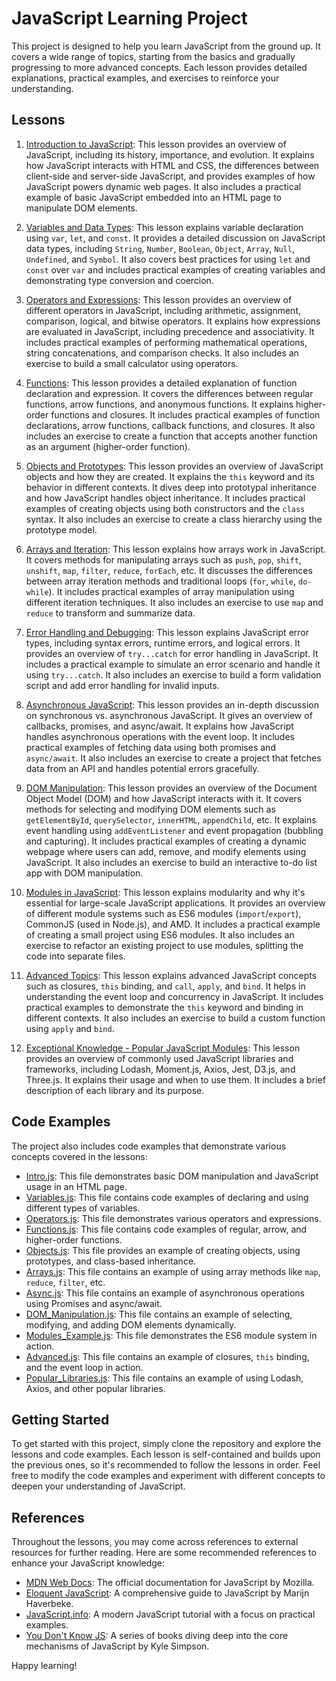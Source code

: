 # JavaScript Learning Project

This project is designed to help you learn JavaScript from the ground up. It covers a wide range of topics, starting from the basics and gradually progressing to more advanced concepts. Each lesson provides detailed explanations, practical examples, and exercises to reinforce your understanding.

## Lessons

1. [Introduction to JavaScript](Lessons/1.%20Introduction%20to%20JavaScript.md): This lesson provides an overview of JavaScript, including its history, importance, and evolution. It explains how JavaScript interacts with HTML and CSS, the differences between client-side and server-side JavaScript, and provides examples of how JavaScript powers dynamic web pages. It also includes a practical example of basic JavaScript embedded into an HTML page to manipulate DOM elements.

2. [Variables and Data Types](Lessons/2.%20Variables%20and%20Data%20Types.md): This lesson explains variable declaration using `var`, `let`, and `const`. It provides a detailed discussion on JavaScript data types, including `String`, `Number`, `Boolean`, `Object`, `Array`, `Null`, `Undefined`, and `Symbol`. It also covers best practices for using `let` and `const` over `var` and includes practical examples of creating variables and demonstrating type conversion and coercion.

3. [Operators and Expressions](Lessons/3.%20Operators%20and%20Expressions.md): This lesson provides an overview of different operators in JavaScript, including arithmetic, assignment, comparison, logical, and bitwise operators. It explains how expressions are evaluated in JavaScript, including precedence and associativity. It includes practical examples of performing mathematical operations, string concatenations, and comparison checks. It also includes an exercise to build a small calculator using operators.

4. [Functions](Lessons/4.%20Functions.md): This lesson provides a detailed explanation of function declaration and expression. It covers the differences between regular functions, arrow functions, and anonymous functions. It explains higher-order functions and closures. It includes practical examples of function declarations, arrow functions, callback functions, and closures. It also includes an exercise to create a function that accepts another function as an argument (higher-order function).

5. [Objects and Prototypes](Lessons/5.%20Objects%20and%20Prototypes.md): This lesson provides an overview of JavaScript objects and how they are created. It explains the `this` keyword and its behavior in different contexts. It dives deep into prototypal inheritance and how JavaScript handles object inheritance. It includes practical examples of creating objects using both constructors and the `class` syntax. It also includes an exercise to create a class hierarchy using the prototype model.

6. [Arrays and Iteration](Lessons/6.%20Arrays%20and%20Iteration.md): This lesson explains how arrays work in JavaScript. It covers methods for manipulating arrays such as `push`, `pop`, `shift`, `unshift`, `map`, `filter`, `reduce`, `forEach`, etc. It discusses the differences between array iteration methods and traditional loops (`for`, `while`, `do-while`). It includes practical examples of array manipulation using different iteration techniques. It also includes an exercise to use `map` and `reduce` to transform and summarize data.

7. [Error Handling and Debugging](Lessons/7.%20Error%20Handling%20and%20Debugging.md): This lesson explains JavaScript error types, including syntax errors, runtime errors, and logical errors. It provides an overview of `try...catch` for error handling in JavaScript. It includes a practical example to simulate an error scenario and handle it using `try...catch`. It also includes an exercise to build a form validation script and add error handling for invalid inputs.

8. [Asynchronous JavaScript](Lessons/8.%20Asynchronous%20JavaScript.md): This lesson provides an in-depth discussion on synchronous vs. asynchronous JavaScript. It gives an overview of callbacks, promises, and async/await. It explains how JavaScript handles asynchronous operations with the event loop. It includes practical examples of fetching data using both promises and `async/await`. It also includes an exercise to create a project that fetches data from an API and handles potential errors gracefully.

9. [DOM Manipulation](Lessons/9.%20DOM%20Manipulation.md): This lesson provides an overview of the Document Object Model (DOM) and how JavaScript interacts with it. It covers methods for selecting and modifying DOM elements such as `getElementById`, `querySelector`, `innerHTML`, `appendChild`, etc. It explains event handling using `addEventListener` and event propagation (bubbling and capturing). It includes practical examples of creating a dynamic webpage where users can add, remove, and modify elements using JavaScript. It also includes an exercise to build an interactive to-do list app with DOM manipulation.

10. [Modules in JavaScript](Lessons/10.%20Modules%20in%20JavaScript.md): This lesson explains modularity and why it's essential for large-scale JavaScript applications. It provides an overview of different module systems such as ES6 modules (`import`/`export`), CommonJS (used in Node.js), and AMD. It includes a practical example of creating a small project using ES6 modules. It also includes an exercise to refactor an existing project to use modules, splitting the code into separate files.

11. [Advanced Topics](Lessons/11.%20Advanced%20Topics.md): This lesson explains advanced JavaScript concepts such as closures, `this` binding, and `call`, `apply`, and `bind`. It helps in understanding the event loop and concurrency in JavaScript. It includes practical examples to demonstrate the `this` keyword and binding in different contexts. It also includes an exercise to build a custom function using `apply` and `bind`.

12. [Exceptional Knowledge - Popular JavaScript Modules](Lessons/12.%20Exceptional%20Knowledge%20-%20Popular%20JavaScript%20Modules.md): This lesson provides an overview of commonly used JavaScript libraries and frameworks, including Lodash, Moment.js, Axios, Jest, D3.js, and Three.js. It explains their usage and when to use them. It includes a brief description of each library and its purpose.

## Code Examples

The project also includes code examples that demonstrate various concepts covered in the lessons:

- [Intro.js](Code%20Examples/1.%20Intro.js): This file demonstrates basic DOM manipulation and JavaScript usage in an HTML page.
- [Variables.js](Code%20Examples/2.%20Variables.js): This file contains code examples of declaring and using different types of variables.
- [Operators.js](Code%20Examples/3.%20Operators.js): This file demonstrates various operators and expressions.
- [Functions.js](Code%20Examples/4.%20Functions.js): This file contains code examples of regular, arrow, and higher-order functions.
- [Objects.js](Code%20Examples/5.%20Objects.js): This file provides an example of creating objects, using prototypes, and class-based inheritance.
- [Arrays.js](Code%20Examples/6.%20Arrays.js): This file contains an example of using array methods like `map`, `reduce`, `filter`, etc.
- [Async.js](Code%20Examples/7.%20Async.js): This file contains an example of asynchronous operations using Promises and async/await.
- [DOM_Manipulation.js](Code%20Examples/8.%20DOM_Manipulation.js): This file contains an example of selecting, modifying, and adding DOM elements dynamically.
- [Modules_Example.js](Code%20Examples/9.%20Modules_Example.js): This file demonstrates the ES6 module system in action.
- [Advanced.js](Code%20Examples/10.%20Advanced.js): This file contains an example of closures, `this` binding, and the event loop in action.
- [Popular_Libraries.js](Code%20Examples/11.%20Popular_Libraries.js): This file contains an example of using Lodash, Axios, and other popular libraries.

## Getting Started

To get started with this project, simply clone the repository and explore the lessons and code examples. Each lesson is self-contained and builds upon the previous ones, so it's recommended to follow the lessons in order. Feel free to modify the code examples and experiment with different concepts to deepen your understanding of JavaScript.

## References

Throughout the lessons, you may come across references to external resources for further reading. Here are some recommended references to enhance your JavaScript knowledge:

- [MDN Web Docs](https://developer.mozilla.org/en-US/docs/Web/JavaScript): The official documentation for JavaScript by Mozilla.
- [Eloquent JavaScript](https://eloquentjavascript.net/): A comprehensive guide to JavaScript by Marijn Haverbeke.
- [JavaScript.info](https://javascript.info/): A modern JavaScript tutorial with a focus on practical examples.
- [You Don't Know JS](https://github.com/getify/You-Dont-Know-JS): A series of books diving deep into the core mechanisms of JavaScript by Kyle Simpson.

Happy learning!